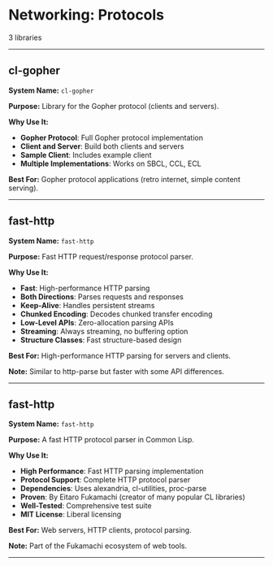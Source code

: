 # Networking: Protocols

3 libraries

---

## cl-gopher

**System Name:** `cl-gopher`

**Purpose:** Library for the Gopher protocol (clients and servers).

**Why Use It:**
- **Gopher Protocol**: Full Gopher protocol implementation
- **Client and Server**: Build both clients and servers
- **Sample Client**: Includes example client
- **Multiple Implementations**: Works on SBCL, CCL, ECL

**Best For:** Gopher protocol applications (retro internet, simple content serving).

---


## fast-http

**System Name:** `fast-http`

**Purpose:** Fast HTTP request/response protocol parser.

**Why Use It:**
- **Fast**: High-performance HTTP parsing
- **Both Directions**: Parses requests and responses
- **Keep-Alive**: Handles persistent streams
- **Chunked Encoding**: Decodes chunked transfer encoding
- **Low-Level APIs**: Zero-allocation parsing APIs
- **Streaming**: Always streaming, no buffering option
- **Structure Classes**: Fast structure-based design

**Best For:** High-performance HTTP parsing for servers and clients.

**Note:** Similar to http-parse but faster with some API differences.

---


## fast-http

**System Name:** `fast-http`

**Purpose:** A fast HTTP protocol parser in Common Lisp.

**Why Use It:**
- **High Performance**: Fast HTTP parsing implementation
- **Protocol Support**: Complete HTTP protocol parser
- **Dependencies**: Uses alexandria, cl-utilities, proc-parse
- **Proven**: By Eitaro Fukamachi (creator of many popular CL libraries)
- **Well-Tested**: Comprehensive test suite
- **MIT License**: Liberal licensing

**Best For:** Web servers, HTTP clients, protocol parsing.

**Note:** Part of the Fukamachi ecosystem of web tools.

---


